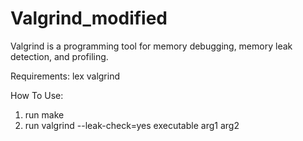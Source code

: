 # Valgrind_modified
Valgrind is a programming tool for memory debugging, memory leak detection, and profiling.



Requirements:
  lex
  valgrind
  
  
How To Use:
  1. run make
  2. run valgrind --leak-check=yes executable arg1 arg2
